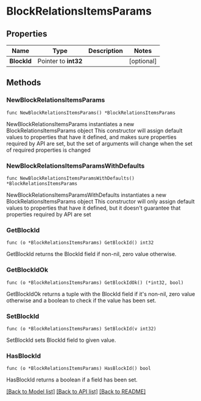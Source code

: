 # BlockRelationsItemsParams

## Properties

Name | Type | Description | Notes
------------ | ------------- | ------------- | -------------
**BlockId** | Pointer to **int32** |  | [optional] 

## Methods

### NewBlockRelationsItemsParams

`func NewBlockRelationsItemsParams() *BlockRelationsItemsParams`

NewBlockRelationsItemsParams instantiates a new BlockRelationsItemsParams object
This constructor will assign default values to properties that have it defined,
and makes sure properties required by API are set, but the set of arguments
will change when the set of required properties is changed

### NewBlockRelationsItemsParamsWithDefaults

`func NewBlockRelationsItemsParamsWithDefaults() *BlockRelationsItemsParams`

NewBlockRelationsItemsParamsWithDefaults instantiates a new BlockRelationsItemsParams object
This constructor will only assign default values to properties that have it defined,
but it doesn't guarantee that properties required by API are set

### GetBlockId

`func (o *BlockRelationsItemsParams) GetBlockId() int32`

GetBlockId returns the BlockId field if non-nil, zero value otherwise.

### GetBlockIdOk

`func (o *BlockRelationsItemsParams) GetBlockIdOk() (*int32, bool)`

GetBlockIdOk returns a tuple with the BlockId field if it's non-nil, zero value otherwise
and a boolean to check if the value has been set.

### SetBlockId

`func (o *BlockRelationsItemsParams) SetBlockId(v int32)`

SetBlockId sets BlockId field to given value.

### HasBlockId

`func (o *BlockRelationsItemsParams) HasBlockId() bool`

HasBlockId returns a boolean if a field has been set.


[[Back to Model list]](../README.md#documentation-for-models) [[Back to API list]](../README.md#documentation-for-api-endpoints) [[Back to README]](../README.md)


